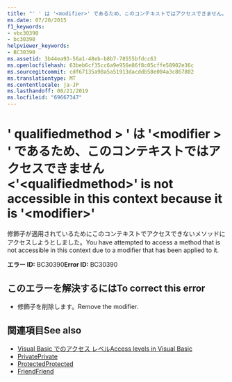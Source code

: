 ```yaml
---
title: "' ' は '<modifier>' であるため、このコンテキストではアクセスできません。<qualifiedmethod>"
ms.date: 07/20/2015
f1_keywords:
- vbc30390
- bc30390
helpviewer_keywords:
- BC30390
ms.assetid: 3b44ea93-56a1-48eb-b8b7-78555bfdcc63
ms.openlocfilehash: 63beb6cf35cc6a9e956e86f8c05cffe58902e36c
ms.sourcegitcommit: cdf67135a98a5a51913dacddb58e004a3c867802
ms.translationtype: MT
ms.contentlocale: ja-JP
ms.lasthandoff: 08/21/2019
ms.locfileid: "69667347"
---
```

# <a name="qualifiedmethod-is-not-accessible-in-this-context-because-it-is-modifier"></a><span data-ttu-id="efcc2-102">' qualifiedmethod > ' は '\<modifier > ' であるため、このコンテキストではアクセスできません\<</span><span class="sxs-lookup"><span data-stu-id="efcc2-102">'\<qualifiedmethod>' is not accessible in this context because it is '\<modifier>'</span></span>
<span data-ttu-id="efcc2-103">修飾子が適用されているためにこのコンテキストでアクセスできないメソッドにアクセスしようとしました。</span><span class="sxs-lookup"><span data-stu-id="efcc2-103">You have attempted to access a method that is not accessible in this context due to a modifier that has been applied to it.</span></span>  
  
 <span data-ttu-id="efcc2-104">**エラー ID:** BC30390</span><span class="sxs-lookup"><span data-stu-id="efcc2-104">**Error ID:** BC30390</span></span>  
  
## <a name="to-correct-this-error"></a><span data-ttu-id="efcc2-105">このエラーを解決するには</span><span class="sxs-lookup"><span data-stu-id="efcc2-105">To correct this error</span></span>  
  
- <span data-ttu-id="efcc2-106">修飾子を削除します。</span><span class="sxs-lookup"><span data-stu-id="efcc2-106">Remove the modifier.</span></span>  
  
## <a name="see-also"></a><span data-ttu-id="efcc2-107">関連項目</span><span class="sxs-lookup"><span data-stu-id="efcc2-107">See also</span></span>

- [<span data-ttu-id="efcc2-108">Visual Basic でのアクセス レベル</span><span class="sxs-lookup"><span data-stu-id="efcc2-108">Access levels in Visual Basic</span></span>](../programming-guide/language-features/declared-elements/access-levels.md)
- [<span data-ttu-id="efcc2-109">Private</span><span class="sxs-lookup"><span data-stu-id="efcc2-109">Private</span></span>](../../visual-basic/language-reference/modifiers/private.md)
- [<span data-ttu-id="efcc2-110">Protected</span><span class="sxs-lookup"><span data-stu-id="efcc2-110">Protected</span></span>](../../visual-basic/language-reference/modifiers/protected.md)
- [<span data-ttu-id="efcc2-111">Friend</span><span class="sxs-lookup"><span data-stu-id="efcc2-111">Friend</span></span>](../../visual-basic/language-reference/modifiers/friend.md)
